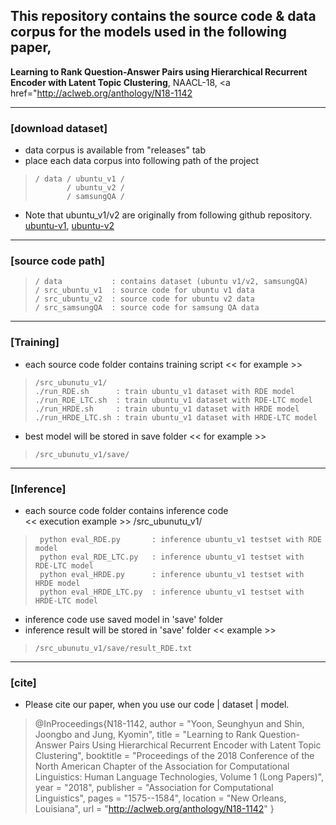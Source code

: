 

## This repository contains the source code & data corpus for the models used in the following paper,

**Learning to Rank Question-Answer Pairs using Hierarchical Recurrent Encoder with Latent Topic Clustering**, NAACL-18, <a href="http://aclweb.org/anthology/N18-1142</a>


----------


### [download dataset]

- data corpus is available from "releases" tab
- place each data corpus into following path of the project
 
>     / data / ubuntu_v1 /
>            / ubuntu_v2 /
>            / samsungQA /

- Note that ubuntu_v1/v2 are originally from following github repository.
<a href="https://github.com/npow/ubottu">ubuntu-v1</a>, 
<a href="https://github.com/rkadlec/ubuntu-ranking-dataset-creator">ubuntu-v2</a>
----------
### [source code path]

>     / data           : contains dataset (ubuntu v1/v2, samsungQA)
>     / src_ubuntu_v1  : source code for ubuntu v1 data
>     / src_ubuntu_v2  : source code for ubuntu v2 data
>     / src_samsungQA  : source code for samsung QA data

----------
### [Training]
- each source code folder contains training script
  << for example >>
>     /src_ubunutu_v1/
>     ./run_RDE.sh      : train ubuntu_v1 dataset with RDE model
>     ./run_RDE_LTC.sh  : train ubuntu_v1 dataset with RDE-LTC model
>     ./run_HRDE.sh     : train ubuntu_v1 dataset with HRDE model
>     ./run_HRDE_LTC.sh : train ubuntu_v1 dataset with HRDE-LTC model
- best model will be stored in save folder
  << for example >>
>     /src_ubunutu_v1/save/
   


----------


### [Inference]

- each source code folder contains inference code   
   << execution example >>
   /src_ubunutu_v1/
>      python eval_RDE.py       : inference ubuntu_v1 testset with RDE model
>      python eval_RDE_LTC.py   : inference ubuntu_v1 testset with RDE-LTC model
>      python eval_HRDE.py      : inference ubuntu_v1 testset with HRDE model
>      python eval_HRDE_LTC.py  : inference ubuntu_v1 testset with HRDE-LTC model
      
- inference code use saved model in 'save' folder 
- inference result will be stored in 'save' folder
   << example >>
>     /src_ubunutu_v1/save/result_RDE.txt


----------


### [cite]

- Please cite our paper, when you use our code | dataset | model.

>@InProceedings{N18-1142,
  author = 	"Yoon, Seunghyun
		and Shin, Joongbo
		and Jung, Kyomin",
  title = 	"Learning to Rank Question-Answer Pairs Using Hierarchical Recurrent Encoder with Latent Topic Clustering",
  booktitle = 	"Proceedings of the 2018 Conference of the North American Chapter of the Association for Computational Linguistics: Human Language Technologies, Volume 1 (Long Papers)",
  year = 	"2018",
  publisher = 	"Association for Computational Linguistics",
  pages = 	"1575--1584",
  location = 	"New Orleans, Louisiana",
  url = 	"http://aclweb.org/anthology/N18-1142"
}

